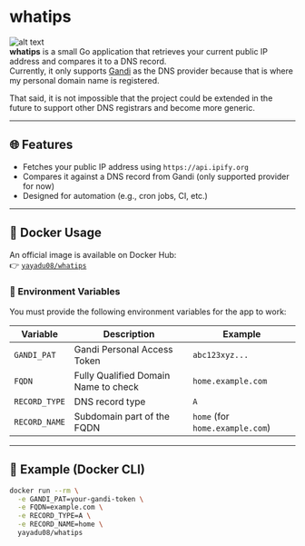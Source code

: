 # whatips
![alt text](https://i.ibb.co/23Z9KS0z/kawai-cloud.png)  
**whatips** is a small Go application that retrieves your current public IP address and compares it to a DNS record.  
Currently, it only supports [Gandi](https://www.gandi.net/) as the DNS provider because that is where my personal domain name is registered.  

That said, it is not impossible that the project could be extended in the future to support other DNS registrars and become more generic.

---

## 🌐 Features

- Fetches your public IP address using `https://api.ipify.org`
- Compares it against a DNS record from Gandi (only supported provider for now)
- Designed for automation (e.g., cron jobs, CI, etc.)

---

## 🐳 Docker Usage

An official image is available on Docker Hub:  
👉 [`yayadu08/whatips`](https://hub.docker.com/r/yayadu08/whatips)

### 🔧 Environment Variables

You must provide the following environment variables for the app to work:

| Variable      | Description                                | Example                           |
|---------------|--------------------------------------------|-----------------------------------|
| `GANDI_PAT`   | Gandi Personal Access Token                 | `abc123xyz...`                    |
| `FQDN`        | Fully Qualified Domain Name to check       | `home.example.com`                |
| `RECORD_TYPE` | DNS record type                            | `A`                               |
| `RECORD_NAME` | Subdomain part of the FQDN                 | `home` (for `home.example.com`)   |

---

## 🧪 Example (Docker CLI)

```bash
docker run --rm \
  -e GANDI_PAT=your-gandi-token \
  -e FQDN=example.com \
  -e RECORD_TYPE=A \
  -e RECORD_NAME=home \
  yayadu08/whatips
